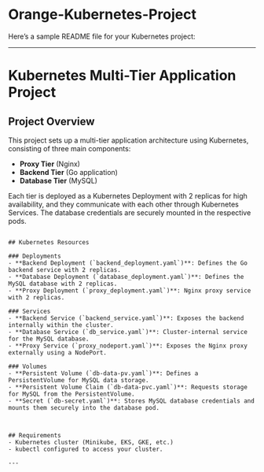# Orange-Kubernetes-Project


Here’s a sample README file for your Kubernetes project:

---

# Kubernetes Multi-Tier Application Project

## Project Overview

This project sets up a multi-tier application architecture using Kubernetes, consisting of three main components: 
- **Proxy Tier** (Nginx)
- **Backend Tier** (Go application)
- **Database Tier** (MySQL)

Each tier is deployed as a Kubernetes Deployment with 2 replicas for high availability, and they communicate with each other through Kubernetes Services. The database credentials are securely mounted in the respective pods.

```

## Kubernetes Resources

### Deployments
- **Backend Deployment (`backend_deployment.yaml`)**: Defines the Go backend service with 2 replicas.
- **Database Deployment (`database_deployment.yaml`)**: Defines the MySQL database with 2 replicas.
- **Proxy Deployment (`proxy_deployment.yaml`)**: Nginx proxy service with 2 replicas.

### Services
- **Backend Service (`backend_service.yaml`)**: Exposes the backend internally within the cluster.
- **Database Service (`db_service.yaml`)**: Cluster-internal service for the MySQL database.
- **Proxy Service (`proxy_nodeport.yaml`)**: Exposes the Nginx proxy externally using a NodePort.

### Volumes
- **Persistent Volume (`db-data-pv.yaml`)**: Defines a PersistentVolume for MySQL data storage.
- **Persistent Volume Claim (`db-data-pvc.yaml`)**: Requests storage for MySQL from the PersistentVolume.
- **Secret (`db-secret.yaml`)**: Stores MySQL database credentials and mounts them securely into the database pod.



## Requirements
- Kubernetes cluster (Minikube, EKS, GKE, etc.)
- kubectl configured to access your cluster.

---
